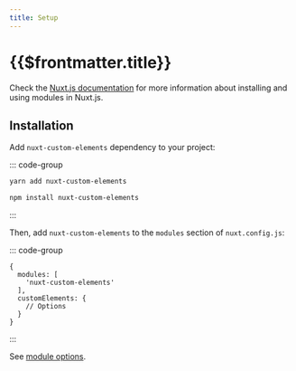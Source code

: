 ```yaml
---
title: Setup
---
```


# {{$frontmatter.title}}

Check the [Nuxt.js documentation](https://nuxtjs.org/guides/configuration-glossary/configuration-modules) for more information about installing and using modules in Nuxt.js.

## Installation

Add `nuxt-custom-elements` dependency to your project:

::: code-group

  ```bash [Yarn]
  yarn add nuxt-custom-elements
  ```

  ```bash [NPM]
  npm install nuxt-custom-elements
  ```

:::

Then, add `nuxt-custom-elements` to the `modules` section of `nuxt.config.js`:

::: code-group

```js[nuxt.config.js]
{
  modules: [
    'nuxt-custom-elements'
  ],
  customElements: {
    // Options
  }
}
```

:::

See [module options](/options).
